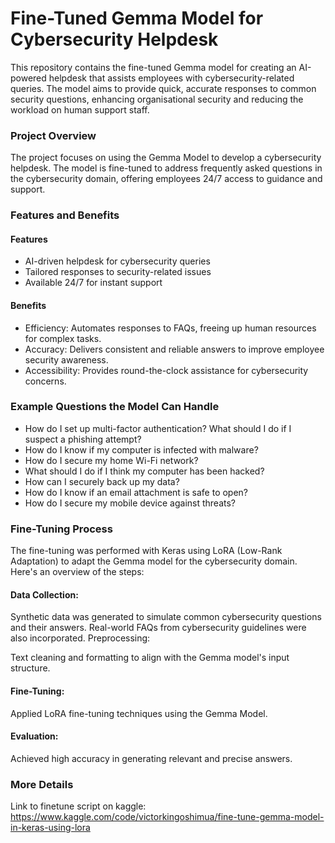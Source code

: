 # Fine-Tuned Gemma Model for Cybersecurity Helpdesk

This repository contains the fine-tuned Gemma model for creating an AI-powered helpdesk that assists employees with cybersecurity-related queries. The model aims to provide quick, accurate responses to common security questions, enhancing organisational security and reducing the workload on human support staff.

### Project Overview
The project focuses on using the Gemma Model to develop a cybersecurity helpdesk. The model is fine-tuned to address frequently asked questions in the cybersecurity domain, offering employees 24/7 access to guidance and support.

### Features and Benefits
#### Features
- AI-driven helpdesk for cybersecurity queries
- Tailored responses to security-related issues
- Available 24/7 for instant support

#### Benefits
- Efficiency: Automates responses to FAQs, freeing up human resources for complex tasks.
- Accuracy: Delivers consistent and reliable answers to improve employee security awareness.
- Accessibility: Provides round-the-clock assistance for cybersecurity concerns.
  
### Example Questions the Model Can Handle
- How do I set up multi-factor authentication?
 What should I do if I suspect a phishing attempt?
- How do I know if my computer is infected with malware?
- How do I secure my home Wi-Fi network?
- What should I do if I think my computer has been hacked?
- How can I securely back up my data?
- How do I know if an email attachment is safe to open?
- How do I secure my mobile device against threats?
  
### Fine-Tuning Process

The fine-tuning was performed with Keras using LoRA (Low-Rank Adaptation) to adapt the Gemma model for the cybersecurity domain. Here's an overview of the steps:

#### Data Collection:

Synthetic data was generated to simulate common cybersecurity questions and their answers.
Real-world FAQs from cybersecurity guidelines were also incorporated.
Preprocessing:

Text cleaning and formatting to align with the Gemma model's input structure.

#### Fine-Tuning:

Applied LoRA fine-tuning techniques using the Gemma Model.

#### Evaluation:

Achieved high accuracy in generating relevant and precise answers.

### More Details
Link to finetune script on kaggle: https://www.kaggle.com/code/victorkingoshimua/fine-tune-gemma-model-in-keras-using-lora

